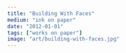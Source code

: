 ```yaml
---
title: "Building With Faces"
medium: "ink on paper"
date: "2012-01-01"
tags: ["works on paper"]
image: "art/building-with-faces.jpg"
---
```

